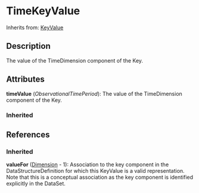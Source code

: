 
# TimeKeyValue

Inherits from: [KeyValue](KeyValue.md)



## Description

The value of the TimeDimension component of the Key.


## Attributes

**timeValue** (*ObservationalTimePeriod*): The value of the TimeDimension component of the Key.

### Inherited



## References

### Inherited

**valueFor** ([Dimension](Dimension.md) - 1): Association to the key component in the DataStructureDefinition for which this KeyValue is a valid representation. Note that this is a conceptual association as the key component is identified explicitly in the DataSet.




